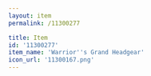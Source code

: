 ```yaml
---
layout: item
permalink: /11300277

title: Item
id: '11300277'
item_name: 'Warrior''s Grand Headgear'
icon_url: '11300167.png'
---
```

